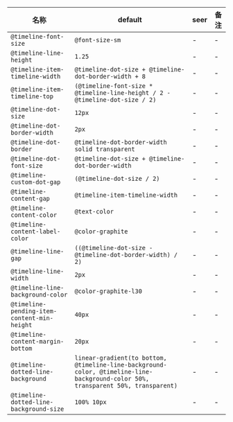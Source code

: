 | 名称 | default | seer | 备注 |
| --- | --- | --- | --- |
| `@timeline-font-size` | `@font-size-sm` | - | - |
| `@timeline-line-height` | `1.25` | - | - |
| `@timeline-item-timeline-width` | `@timeline-dot-size + @timeline-dot-border-width + 8` | - | - |
| `@timeline-item-timeline-top` | `(@timeline-font-size * @timeline-line-height / 2 - @timeline-dot-size / 2)` | - | - |
| `@timeline-dot-size` | `12px` | - | - |
| `@timeline-dot-border-width` | `2px` | - | - |
| `@timeline-dot-border` | `@timeline-dot-border-width solid transparent` | - | - |
| `@timeline-dot-font-size` | `@timeline-dot-size + @timeline-dot-border-width` | - | - |
| `@timeline-custom-dot-gap` | `(@timeline-dot-size / 2)` | - | - |
| `@timeline-content-gap` | `@timeline-item-timeline-width` | - | - |
| `@timeline-content-color` | `@text-color` | - | - |
| `@timeline-content-label-color` | `@color-graphite` | - | - |
| `@timeline-line-gap` | `((@timeline-dot-size - @timeline-dot-border-width) / 2)` | - | - |
| `@timeline-line-width` | `2px` | - | - |
| `@timeline-line-background-color` | `@color-graphite-l30` | - | - |
| `@timeline-pending-item-content-min-height` | `40px` | - | - |
| `@timeline-content-margin-bottom` | `20px` | - | - |
| `@timeline-dotted-line-background` | `linear-gradient(to bottom, @timeline-line-background-color, @timeline-line-background-color 50%, transparent 50%, transparent)` | - | - |
| `@timeline-dotted-line-background-size` | `100% 10px` | - | - |
